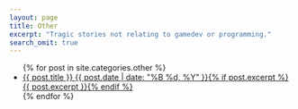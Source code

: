 ```yaml
---
layout: page
title: Other
excerpt: "Tragic stories not relating to gamedev or programming."
search_omit: true
---
```


<ul class="post-list">
{% for post in site.categories.other %}
  <li><article><a href="{{ site.url }}{{ post.url }}">{{ post.title }} <span class="entry-date"><time datetime="{{ post.date | date_to_xmlschema }}">{{ post.date | date: "%B %d, %Y" }}</time></span>{% if post.excerpt %} <span class="excerpt">{{ post.excerpt }}</span>{% endif %}</a></article></li>
{% endfor %}
</ul>
